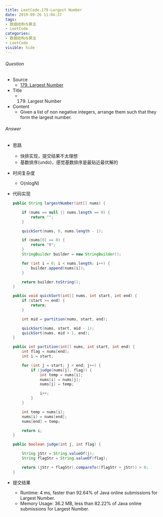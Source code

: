 ```yaml
---
title: LeetCode.179-Largest Number
date: 2019-09-26 11:04:37
tags:
- 数据结构与算法
- LeetCode
categories:
- 数据结构与算法
- LeetCode
visible: hide
---
```

###### Question
- Source
	- [179. Largest Number](https://leetcode.com/problems/largest-number/) 
- Title
	- 179. Largest Number 
- Content
	- Given a list of non negative integers, arrange them such that they form the largest number.
<!--more-->

###### Answer
- 思路
	- 快排实现，提交结果不太理想
	- 基数排序(undo)，感觉基数排序是最贴近最优解的
- 时间复杂度
	- O(nlogN) 	
- 代码实现

	```Java
	public String largestNumber(int[] nums) {

        if (nums == null || nums.length == 0) {
            return "";
        }

        quickSort(nums, 0, nums.length - 1);

        if (nums[0] == 0) {
            return "0";
        }
        StringBuilder builder = new StringBuilder();

        for (int i = 0; i < nums.length; i++) {
            builder.append(nums[i]);
        }

        return builder.toString();
    }

    public void quickSort(int[] nums, int start, int end) {
        if (start >= end) {
            return;
        }

        int mid = partition(nums, start, end);

        quickSort(nums, start, mid - 1);
        quickSort(nums, mid + 1, end);
    }

    public int partition(int[] nums, int start, int end) {
        int flag = nums[end];
        int i = start;

        for (int j = start; j < end; j++) {
            if (judge(nums[j], flag)) {
                int temp = nums[i];
                nums[i] = nums[j];
                nums[j] = temp;

                i++;
            }
        }

        int temp = nums[i];
        nums[i] = nums[end];
        nums[end] = temp;

        return i;
    }

    public boolean judge(int j, int flag) {

        String jStr = String.valueOf(j);
        String flagStr = String.valueOf(flag);

        return (jStr + flagStr).compareTo((flagStr + jStr)) > 0;
    }
	```
- 提交结果
	- Runtime: 4 ms, faster than 92.64% of Java online submissions for Largest Number.
	- Memory Usage: 36.2 MB, less than 82.22% of Java online submissions for Largest Number.
